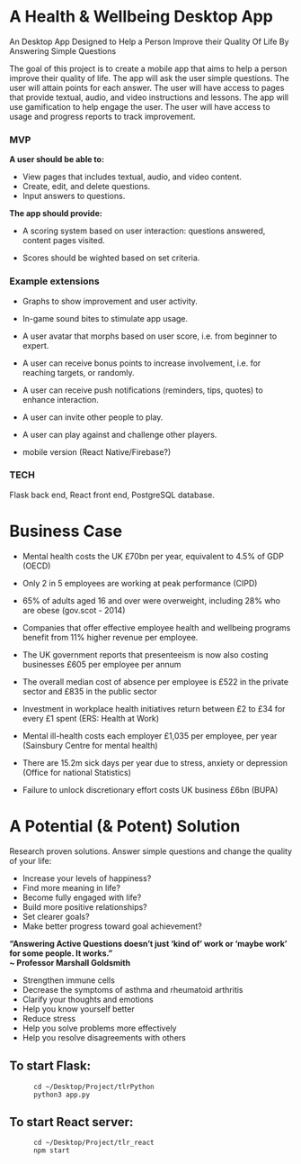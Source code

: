 # A Health & Wellbeing Desktop App

An Desktop App Designed to Help a Person Improve their Quality Of Life By Answering Simple Questions

The goal of this project is to create a mobile app that aims to help a person improve their quality of life. The app will ask the user simple questions. The user will attain points for each answer. The user will have access to pages that provide textual, audio, and video instructions and lessons. The app will use gamification to help engage the user. The user will have access to usage and progress reports to track improvement. 

### MVP

**A user should be able to:**

* View pages that includes textual, audio, and video content.
* Create, edit, and delete questions.
* Input answers to questions.


**The app should provide:**


  * A scoring system based on user interaction: questions answered, content pages visited.

  * Scores should be wighted based on set criteria.


### Example extensions

 
* Graphs to show improvement and user activity.

* In-game sound bites to stimulate app usage.

* A user avatar that morphs based on user score, i.e. from  beginner to expert.

* A user can receive bonus points to increase involvement, i.e. for reaching targets, or randomly.

* A user can receive push notifications (reminders, tips, quotes) to enhance interaction.

* A user can invite other people to play.

* A user can play against and challenge other players.

* mobile version (React Native/Firebase?)


### TECH

Flask back end, React front end, PostgreSQL database.




# Business Case


* Mental health costs the UK £70bn per year, equivalent to 4.5% of GDP (OECD)

* Only 2 in 5 employees are working at peak performance (CIPD)

* 65% of adults aged 16 and over were overweight, including 28% who are obese (gov.scot - 2014)

* Companies that offer effective employee health and wellbeing programs benefit from 11% higher revenue per employee.
  
* The UK government reports that presenteeism is now also costing businesses £605 per employee per annum
* The overall median cost of absence per employee is £522 in the private sector and £835 in the public sector
* Investment in workplace health initiatives return between £2 to £34 for every £1 spent (ERS: Health at Work)
* Mental ill-health costs each employer £1,035 per employee, per year (Sainsbury Centre for mental health)
* There are 15.2m sick days per year due to stress, anxiety or depression (Office for national Statistics)
* Failure to unlock discretionary effort costs UK business £6bn (BUPA)



# A Potential (& Potent) Solution

Research proven solutions. Answer simple questions and change the quality of your life:


* Increase your levels of happiness?
* Find more meaning in life?
* Become fully engaged with life?
* Build more positive relationships?
* Set clearer goals?
* Make better progress toward goal achievement?


**“Answering Active Questions doesn’t just ‘kind of’ work or ‘maybe work’ for some people. It works.”  
~ Professor Marshall Goldsmith**


* Strengthen immune cells
* Decrease the symptoms of asthma and rheumatoid arthritis
* Clarify your thoughts and emotions
* Help you know yourself better
* Reduce stress
* Help you solve problems more effectively
* Help you resolve disagreements with others


## To start Flask:

          cd ~/Desktop/Project/tlrPython
          python3 app.py

## To start React server:

          cd ~/Desktop/Project/tlr_react
          npm start

